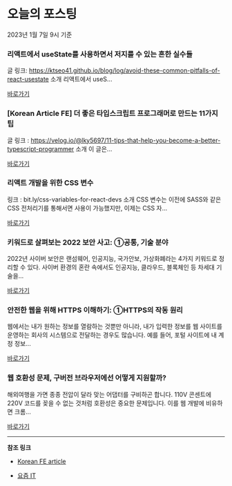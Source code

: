# 오늘의 포스팅 
2023년 1월 7일 9시 기준 

###  리액트에서 useState를 사용하면서 저지를 수 있는 흔한 실수들 

 글 링크: https://ktseo41.github.io/blog/log/avoid-these-common-pitfalls-of-react-usestate 소개 리액트에서 useS... 

 [바로가기](https://kofearticle.substack.com/p/korean-fe-article-usestate) 

### [Korean Article FE] 더 좋은 타입스크립트 프로그래머로 만드는 11가지 팁 

 글 링크 : https://velog.io/@lky5697/11-tips-that-help-you-become-a-better-typescript-programmer 소개 이 글은... 

 [바로가기](https://kofearticle.substack.com/p/korean-article-fe-11) 

###  리액트 개발을 위한 CSS 변수 

 링크 : bit.ly/css-variables-for-react-devs 소개 CSS 변수는 이전에 SASS와 같은 CSS 전처리기를 통해서면 사용이 가능했지만, 이제는 CSS 자... 

 [바로가기](https://kofearticle.substack.com/p/korean-fe-article-css-9a2) 

### 키워드로 살펴보는 2022 보안 사고: ①공통, 기술 분야 

 2022년 사이버 보안은 랜섬웨어, 인공지능, 국가안보, 가상화폐라는 4가지 키워드로 정리할 수 있다. 사이버 환경의 혼란 속에서도 인공지능, 클라우드, 블록체인 등 차세대 기술을... 

 [바로가기](https://yozm.wishket.com/magazine/detail/1855/) 

### ﻿﻿안전한 웹을 위해 HTTPS 이해하기: ①HTTPS의 작동 원리 

 웹에서는 내가 원하는 정보를 열람하는 것뿐만 아니라, 내가 입력한 정보를 웹 사이트를 운영하는 회사의 시스템으로 전달하는 경우도 많습니다. 예를 들어, 포털 사이트에 내 계정 정보... 

 [바로가기](https://yozm.wishket.com/magazine/detail/1852/) 

### 웹 호환성 문제, 구버전 브라우저에선 어떻게 지원할까? 

 해외여행을 가면 종종 전압이 달라 맞는 어댑터를 구비하곤 합니다. 110V 콘센트에 220V 코드를 꽂을 수 없는 것처럼 호환성은 중요한 문제입니다. 이를 웹 개발에 비유하면 크롬... 

 [바로가기](https://yozm.wishket.com/magazine/detail/1848/) 

---

**참조 링크**

- [Korean FE article](https://kofearticle.substack.com) 

- [요즘 IT](https://yozm.wishket.com/magazine) 

